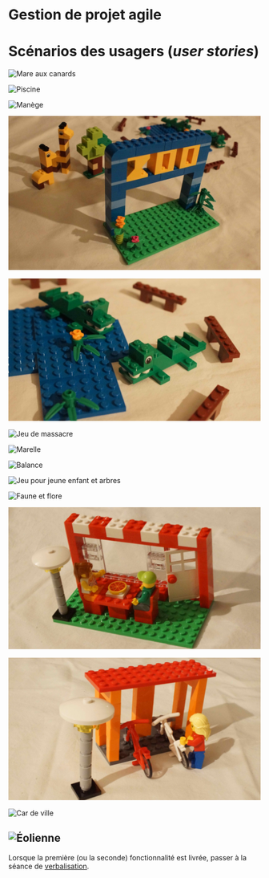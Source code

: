 # Gestion de projet agile

# Scénarios des usagers (*user stories*)

![](http://www.ducklearning.com/wp-content/uploads/2015/10/9389_14.jpg "Mare aux canards")

![](http://www.ducklearning.com/wp-content/uploads/2015/10/9389_11.jpg "Piscine")

![](http://www.ducklearning.com/wp-content/uploads/2015/10/9389_12.jpg "Manège")


![](DSC08112.jpg)

![](DSC08113.jpg)


![](http://www.ducklearning.com/wp-content/uploads/2015/10/9389_8.jpg "Jeu de massacre")

![](https://www.fspartner.no/users/inxcover_mystore_no/images/14776_LEGO__Education_LEGO__Community_Starter_Set_5.jpg "Marelle")

![](http://www.ducklearning.com/wp-content/uploads/2015/10/9389_10.jpg "Balance")

![](http://www.ducklearning.com/wp-content/uploads/2015/10/9389_13.jpg "Jeu pour jeune enfant et arbres")

![](https://www.fspartner.no/users/inxcover_mystore_no/images/14776_LEGO__Education_LEGO__Community_Starter_Set_2.jpg "Faune et flore")

![](DSC08154.jpg)

![](DSC08153.jpg)

![](https://www.fspartner.no/users/inxcover_mystore_no/images/14776_LEGO__Education_LEGO__Community_Starter_Set_7.jpg "Car de ville")

![](https://www.fspartner.no/users/inxcover_mystore_no/images/14776_LEGO__Education_LEGO__Community_Starter_Set_3.jpg "Éolienne")
---

Lorsque la première (ou la seconde) fonctionnalité est livrée, passer à la séance de [verbalisation](defriefing.md).
